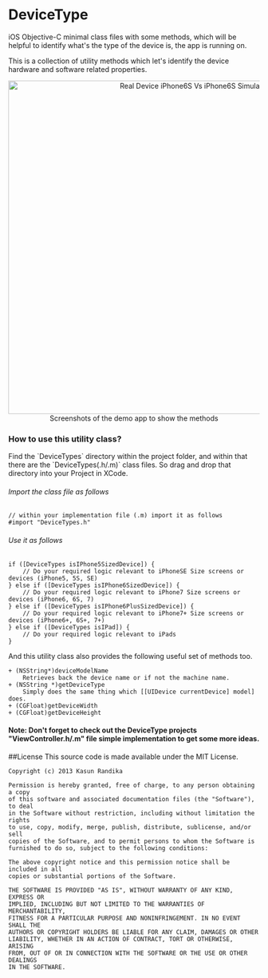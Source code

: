 # DeviceType
iOS Objective-C minimal class files with some methods, which will be helpful to identify what's the type of the device is, the app is running on.

This is a collection of utility methods which let's identify the device hardware and software related properties.

<p align="center">
<img src="http://i.imgur.com/KAyOm01.png?1" width="730" height="667" alt="Real Device iPhone6S Vs iPhone6S Simulator"/><br/>
<span> Screenshots of the demo app to show the methods </span>
</p>
</p>

### How to use this utility class?

<p>
Find the `DeviceTypes` directory within the project folder, and within that there are the `DeviceTypes(.h/.m)` class
files. So drag and drop that directory into your Project in XCode.

###### Import the class file as follows<br/>
```
// within your implementation file (.m) import it as follows
#import "DeviceTypes.h"
```
###### Use it as follows<br/>
```
if ([DeviceTypes isIPhone5SizedDevice]) {
    // Do your required logic relevant to iPhoneSE Size screens or devices (iPhone5, 5S, SE)
} else if ([DeviceTypes isIPhone6SizedDevice]) {
    // Do your required logic relevant to iPhone7 Size screens or devices (iPhone6, 6S, 7)
} else if ([DeviceTypes isIPhone6PlusSizedDevice]) {
    // Do your required logic relevant to iPhone7+ Size screens or devices (iPhone6+, 6S+, 7+)
} else if ([DeviceTypes isIPad]) {
    // Do your required logic relevant to iPads
}
```
And this utility class also provides the following useful set of methods too.
```
+ (NSString*)deviceModelName
    Retrieves back the device name or if not the machine name.
+ (NSString *)getDeviceType
    Simply does the same thing which [[UIDevice currentDevice] model] does.
+ (CGFloat)getDeviceWidth
+ (CGFloat)getDeviceHeight
```

#### Note: Don't forget to check out the DeviceType projects "ViewController.h/.m" file simple implementation to get some more ideas.



##License
This source code is made available under the MIT License.

```
Copyright (c) 2013 Kasun Randika

Permission is hereby granted, free of charge, to any person obtaining a copy 
of this software and associated documentation files (the "Software"), to deal 
in the Software without restriction, including without limitation the rights 
to use, copy, modify, merge, publish, distribute, sublicense, and/or sell 
copies of the Software, and to permit persons to whom the Software is 
furnished to do so, subject to the following conditions:

The above copyright notice and this permission notice shall be included in all 
copies or substantial portions of the Software.

THE SOFTWARE IS PROVIDED "AS IS", WITHOUT WARRANTY OF ANY KIND, EXPRESS OR 
IMPLIED, INCLUDING BUT NOT LIMITED TO THE WARRANTIES OF MERCHANTABILITY, 
FITNESS FOR A PARTICULAR PURPOSE AND NONINFRINGEMENT. IN NO EVENT SHALL THE 
AUTHORS OR COPYRIGHT HOLDERS BE LIABLE FOR ANY CLAIM, DAMAGES OR OTHER 
LIABILITY, WHETHER IN AN ACTION OF CONTRACT, TORT OR OTHERWISE, ARISING 
FROM, OUT OF OR IN CONNECTION WITH THE SOFTWARE OR THE USE OR OTHER DEALINGS 
IN THE SOFTWARE.
```
